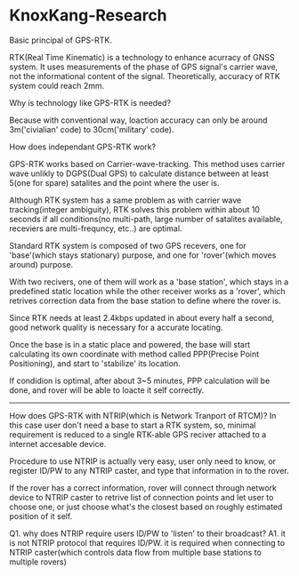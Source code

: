 # KnoxKang-Research

Basic principal of GPS-RTK.

  RTK(Real Time Kinematic) is a technology to enhance acurracy of GNSS system.
  It uses measurements of the phase of GPS signal's carrier wave, not the informational content of the signal.
  Theoretically, accuracy of RTK system could reach 2mm.
  
Why is technology like GPS-RTK is needed?
  
  Because with conventional way, loaction accuracy can only be around 3m('civialian' code) to 30cm('military' code).
  
How does independant GPS-RTK work?
  
  GPS-RTK works based on Carrier-wave-tracking. This method uses carrier wave unlikly to DGPS(Dual GPS) to calculate distance between at least 5(one for spare) satalites and the point where the user is. 
  
  Although RTK system has a same problem as with carrier wave tracking(integer ambiguity), RTK solves this problem within about 10 seconds if all conditions(no multi-path, large number of satalites available, receviers are multi-frequncy, etc..) are optimal.
  
  Standard RTK system is composed of two GPS recevers, one for 'base'(which stays stationary) purpose, and one for 'rover'(which moves around) purpose.
  
  With two recivers, one of them will work as a 'base station', which stays in a predefined static location while the other receiver works as a 'rover', which retrives correction data from the base station to define where the rover is.
  
  Since RTK needs at least 2.4kbps updated in about every half a second, good network quality is necessary for a accurate locating.
  
  Once the base is in a static place and powered, the base will start calculating its own coordinate with method called PPP(Precise Point Positioning), and start to 'stabilize' its location.
  
  If condidion is optimal, after about 3~5 minutes, PPP calculation will be done, and rover will be able to loacte it self correctly.
  
---------------------------------------------------------------------
  
How does GPS-RTK with NTRIP(which is Network Tranport of RTCM)?
  In this case user don't need a base to start a RTK system, so, minimal requirement is reduced to a single RTK-able GPS reciver attached to a internet accesable device.
  
  Procedure to use NTRIP is actually very easy, user only need to know, or register ID/PW to any NTRIP caster, and type that information in to the rover.
  
  If the rover has a correct information, rover will connect through network device to NTRIP caster to retrive list of connection points and let user to choose one, or just choose what's the closest based on roughly estimated position of it self.
  
  
Q1. why does NTRIP require users ID/PW to 'listen' to their broadcast?
A1. it is not NTRIP protocol that requires ID/PW. it is required when connecting to NTRIP caster(which controls data flow from multiple base stations to multiple rovers)
